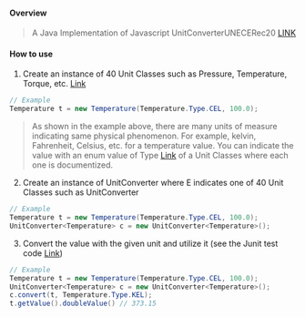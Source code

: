 #### Overview
> A Java Implementation of Javascript UnitConverterUNECERec20 [LINK](https://github.com/mgh128/UnitConverterUNECERec20)

#### How to use
1. Create an instance of 40 Unit Classes such as Pressure, Temperature, Torque, etc. [Link](https://github.com/JaewookByun/UnitConverterUNECERec20/tree/master/java/unit-converter/src/main/java/org/oliot/unit_converter)
```java
// Example
Temperature t = new Temperature(Temperature.Type.CEL, 100.0);
```
> As shown in the example above, there are many units of measure indicating same physical phenomenon.
> For example, kelvin, Fahrenheit, Celsius, etc. for a temperature value.
> You can indicate the value with an enum value of Type [Link](https://github.com/JaewookByun/UnitConverterUNECERec20/blob/master/java/unit-converter/src/main/java/org/oliot/unit_converter/Temperature.java) of a Unit Classes where each one is documentized.
2. Create an instance of UnitConverter<E> where E indicates one of 40 Unit Classes such as UnitConverter<Temperature>
```java
// Example
Temperature t = new Temperature(Temperature.Type.CEL, 100.0);
UnitConverter<Temperature> c = new UnitConverter<Temperature>();
```
3. Convert the value with the given unit and utilize it (see the Junit test code [Link](https://github.com/JaewookByun/UnitConverterUNECERec20/blob/master/java/unit-converter/src/test/java/org/oliot/unit_converter/TemperatureTest.java))
```java
// Example
Temperature t = new Temperature(Temperature.Type.CEL, 100.0);
UnitConverter<Temperature> c = new UnitConverter<Temperature>();
c.convert(t, Temperature.Type.KEL);
t.getValue().doubleValue() // 373.15  
```
